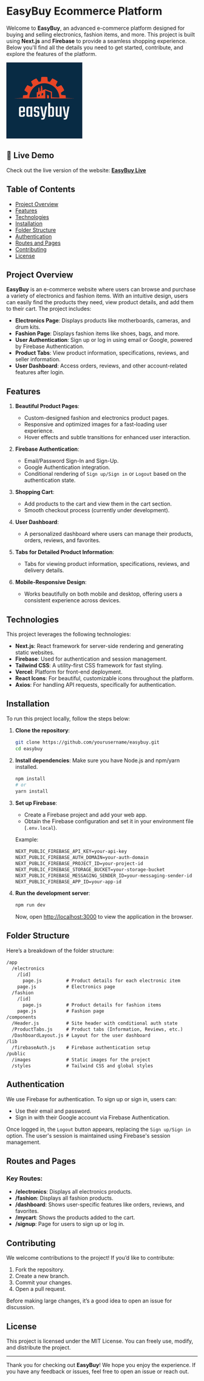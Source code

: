 
# **EasyBuy Ecommerce Platform**

Welcome to **EasyBuy**, an advanced e-commerce platform designed for buying and selling electronics, fashion items, and more. This project is built using **Next.js** and **Firebase** to provide a seamless shopping experience. Below you'll find all the details you need to get started, contribute, and explore the features of the platform.

![EasyBuy Logo](public/images/easybuylogo.png)

## 🚀 **Live Demo**
Check out the live version of the website:
[**EasyBuy Live**](https://easybuy-rho.vercel.app/)

## **Table of Contents**
- [Project Overview](#project-overview)
- [Features](#features)
- [Technologies](#technologies)
- [Installation](#installation)
- [Folder Structure](#folder-structure)
- [Authentication](#authentication)
- [Routes and Pages](#routes-and-pages)
- [Contributing](#contributing)
- [License](#license)

## **Project Overview**
**EasyBuy** is an e-commerce website where users can browse and purchase a variety of electronics and fashion items. With an intuitive design, users can easily find the products they need, view product details, and add them to their cart. The project includes:
- **Electronics Page**: Displays products like motherboards, cameras, and drum kits.
- **Fashion Page**: Displays fashion items like shoes, bags, and more.
- **User Authentication**: Sign up or log in using email or Google, powered by Firebase Authentication.
- **Product Tabs**: View product information, specifications, reviews, and seller information.
- **User Dashboard**: Access orders, reviews, and other account-related features after login.

## **Features**
1. **Beautiful Product Pages**:
   - Custom-designed fashion and electronics product pages.
   - Responsive and optimized images for a fast-loading user experience.
   - Hover effects and subtle transitions for enhanced user interaction.

2. **Firebase Authentication**:
   - Email/Password Sign-In and Sign-Up.
   - Google Authentication integration.
   - Conditional rendering of `Sign up/Sign in` or `Logout` based on the authentication state.

3. **Shopping Cart**:
   - Add products to the cart and view them in the cart section.
   - Smooth checkout process (currently under development).

4. **User Dashboard**:
   - A personalized dashboard where users can manage their products, orders, reviews, and favorites.

5. **Tabs for Detailed Product Information**:
   - Tabs for viewing product information, specifications, reviews, and delivery details.

6. **Mobile-Responsive Design**:
   - Works beautifully on both mobile and desktop, offering users a consistent experience across devices.

## **Technologies**
This project leverages the following technologies:

- **Next.js**: React framework for server-side rendering and generating static websites.
- **Firebase**: Used for authentication and session management.
- **Tailwind CSS**: A utility-first CSS framework for fast styling.
- **Vercel**: Platform for front-end deployment.
- **React Icons**: For beautiful, customizable icons throughout the platform.
- **Axios**: For handling API requests, specifically for authentication.

## **Installation**

To run this project locally, follow the steps below:

1. **Clone the repository**:
   ```bash
   git clone https://github.com/yourusername/easybuy.git
   cd easybuy
   ```

2. **Install dependencies**:
   Make sure you have Node.js and npm/yarn installed.
   ```bash
   npm install
   # or
   yarn install
   ```

3. **Set up Firebase**:
   - Create a Firebase project and add your web app.
   - Obtain the Firebase configuration and set it in your environment file (`.env.local`).
   
   Example:
   ```
   NEXT_PUBLIC_FIREBASE_API_KEY=your-api-key
   NEXT_PUBLIC_FIREBASE_AUTH_DOMAIN=your-auth-domain
   NEXT_PUBLIC_FIREBASE_PROJECT_ID=your-project-id
   NEXT_PUBLIC_FIREBASE_STORAGE_BUCKET=your-storage-bucket
   NEXT_PUBLIC_FIREBASE_MESSAGING_SENDER_ID=your-messaging-sender-id
   NEXT_PUBLIC_FIREBASE_APP_ID=your-app-id
   ```

4. **Run the development server**:
   ```bash
   npm run dev
   ```

   Now, open [http://localhost:3000](http://localhost:3000) to view the application in the browser.

## **Folder Structure**
Here’s a breakdown of the folder structure:

```
/app
  /electronics
    /[id]
      page.js         # Product details for each electronic item
    page.js           # Electronics page
  /fashion
    /[id]
      page.js         # Product details for fashion items
    page.js           # Fashion page
/components
  /Header.js          # Site header with conditional auth state
  /ProductTabs.js     # Product tabs (Information, Reviews, etc.)
  /DashboardLayout.js # Layout for the user dashboard
/lib
  /firebaseAuth.js    # Firebase authentication setup
/public
  /images             # Static images for the project
  /styles             # Tailwind CSS and global styles
```

## **Authentication**
We use Firebase for authentication. To sign up or sign in, users can:
- Use their email and password.
- Sign in with their Google account via Firebase Authentication.

Once logged in, the `Logout` button appears, replacing the `Sign up/Sign in` option. The user's session is maintained using Firebase's session management.

## **Routes and Pages**

### Key Routes:
- **/electronics**: Displays all electronics products.
- **/fashion**: Displays all fashion products.
- **/dashboard**: Shows user-specific features like orders, reviews, and favorites.
- **/mycart**: Shows the products added to the cart.
- **/signup**: Page for users to sign up or log in.

## **Contributing**

We welcome contributions to the project! If you’d like to contribute:

1. Fork the repository.
2. Create a new branch.
3. Commit your changes.
4. Open a pull request.

Before making large changes, it’s a good idea to open an issue for discussion.

## **License**
This project is licensed under the MIT License. You can freely use, modify, and distribute the project.

---

Thank you for checking out **EasyBuy**! We hope you enjoy the experience. If you have any feedback or issues, feel free to open an issue or reach out.

